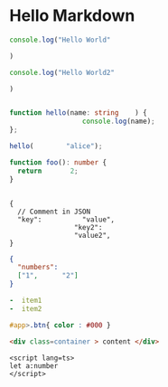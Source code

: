 # Hello      Markdown

```js
console.log("Hello World"

)
```

```javascript
console.log("Hello World2"

)
```

```ts

function hello(name: string    ) {
                  console.log(name);
};

hello(        "alice");
```

```typescript
function foo(): number {
  return       2;
}
```

```jsonc

{
  // Comment in JSON
  "key":          "value",
                "key2":
                "value2",
}

```

```json
{
  "numbers":
  ["1",      "2"]
}
```

```yaml
-  item1
-  item2
```

```css
#app>.btn{ color : #000 }
```

```html
<div class=container > content </div>
```

```svelte
<script lang=ts>
let a:number
</script>
```
